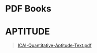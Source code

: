 # PDF Books

# APTITUDE
> [ICAI-Quantitative-Aptitude-Text.pdf](APTITUDE/ICAI-Quantitative-Aptitude-Text.pdf)

